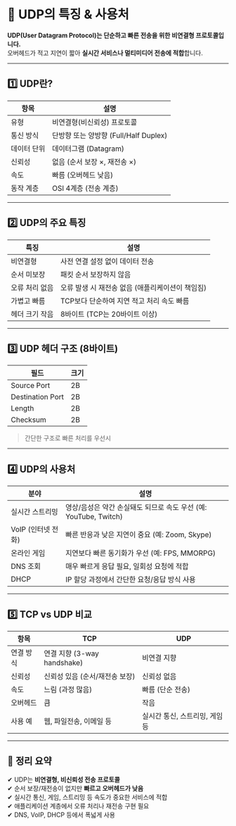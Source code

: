 # 📡 UDP의 특징 & 사용처

**UDP(User Datagram Protocol)는 단순하고 빠른 전송을 위한 비연결형 프로토콜입니다.**  
오버헤드가 적고 지연이 짧아 **실시간 서비스나 멀티미디어 전송에 적합**합니다.

---

## 1️⃣ UDP란?

| 항목         | 설명 |
|--------------|------|
| 유형         | 비연결형(비신뢰성) 프로토콜 |
| 통신 방식     | 단방향 또는 양방향 (Full/Half Duplex) |
| 데이터 단위   | 데이터그램 (Datagram) |
| 신뢰성       | 없음 (순서 보장 ×, 재전송 ×) |
| 속도         | 빠름 (오버헤드 낮음) |
| 동작 계층     | OSI 4계층 (전송 계층) |

---

## 2️⃣ UDP의 주요 특징

| 특징            | 설명 |
|-----------------|------|
| 비연결형       | 사전 연결 설정 없이 데이터 전송 |
| 순서 미보장     | 패킷 순서 보장하지 않음 |
| 오류 처리 없음 | 오류 발생 시 재전송 없음 (애플리케이션이 책임짐) |
| 가볍고 빠름    | TCP보다 단순하여 지연 적고 처리 속도 빠름 |
| 헤더 크기 작음 | 8바이트 (TCP는 20바이트 이상) |

---

## 3️⃣ UDP 헤더 구조 (8바이트)

| 필드         | 크기 |
|--------------|------|
| Source Port  | 2B |
| Destination Port | 2B |
| Length       | 2B |
| Checksum     | 2B |

> 간단한 구조로 빠른 처리를 우선시

---

## 4️⃣ UDP의 사용처

| 분야            | 설명 |
|------------------|------|
| 실시간 스트리밍  | 영상/음성은 약간 손실돼도 되므로 속도 우선 (예: YouTube, Twitch) |
| VoIP (인터넷 전화) | 빠른 반응과 낮은 지연이 중요 (예: Zoom, Skype) |
| 온라인 게임      | 지연보다 빠른 동기화가 우선 (예: FPS, MMORPG) |
| DNS 조회         | 매우 빠르게 응답 필요, 일회성 요청에 적합 |
| DHCP             | IP 할당 과정에서 간단한 요청/응답 방식 사용 |

---

## 5️⃣ TCP vs UDP 비교

| 항목       | TCP                          | UDP |
|------------|-------------------------------|-----|
| 연결 방식  | 연결 지향 (3-way handshake)   | 비연결 지향 |
| 신뢰성     | 신뢰성 있음 (순서/재전송 보장) | 신뢰성 없음 |
| 속도       | 느림 (과정 많음)              | 빠름 (단순 전송) |
| 오버헤드   | 큼                             | 작음 |
| 사용 예    | 웹, 파일전송, 이메일 등         | 실시간 통신, 스트리밍, 게임 등 |

---

## 🎯 정리 요약

✔ UDP는 **비연결형, 비신뢰성 전송 프로토콜**  
✔ 순서 보장/재전송이 없지만 **빠르고 오버헤드가 낮음**  
✔ 실시간 통신, 게임, 스트리밍 등 속도가 중요한 서비스에 적합  
✔ 애플리케이션 계층에서 오류 처리나 재전송 구현 필요  
✔ DNS, VoIP, DHCP 등에서 폭넓게 사용

